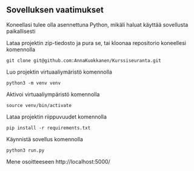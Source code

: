 ## Sovelluksen vaatimukset

Koneellasi tulee olla asennettuna Python, mikäli haluat käyttää sovellusta paikallisesti

Lataa projektin zip-tiedosto ja pura se, tai kloonaa repositorio koneellesi komennolla 
```
git clone git@github.com:AnnaKuokkanen/Kurssiseuranta.git
```

Luo projektin virtuaaliymäristö komennolla
```
python3 -m venv venv
```

Aktivoi virtuaaliympäristö komennolla
```
source venv/bin/activate
```

Lataa projektin riippuvuudet komennolla 
```
pip install -r requirements.txt
```

Käynnistä sovellus komennolla 
```
python3 run.py
```

Mene osoitteeseen http://localhost:5000/
